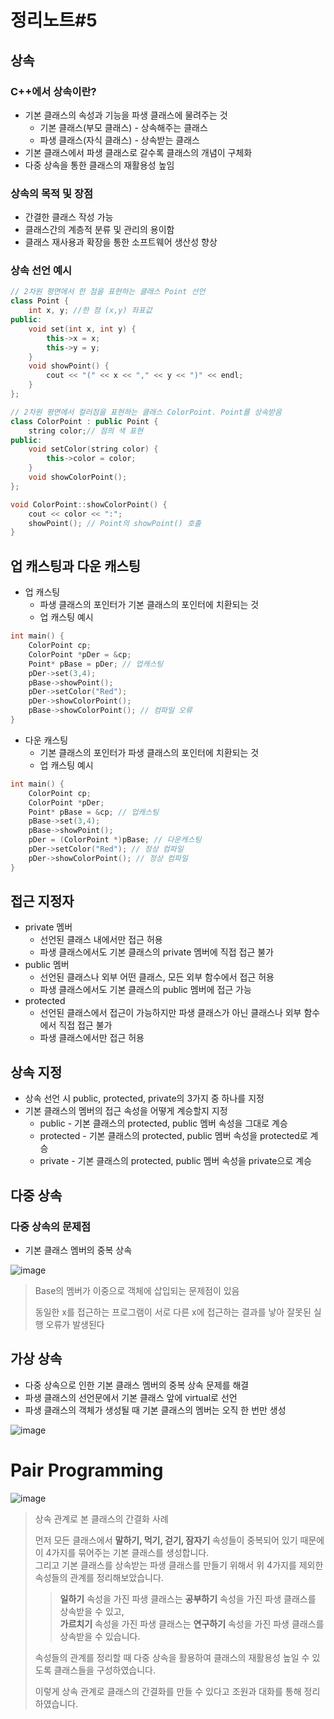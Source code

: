 # 정리노트#5

## 상속

### C++에서 상속이란?

- 기본 클래스의 속성과 기능을 파생 클래스에 물려주는 것
  - 기본 클래스(부모 클래스) - 상속해주는 클래스
  - 파생 클래스(자식 클래스) - 상속받는 클래스
- 기본 클래스에서 파생 클래스로 갈수록 클래스의 개념이 구체화
- 다중 상속을 통한 클래스의 재활용성 높임

### 상속의 목적 및 장점

- 간결한 클래스 작성 가능
- 클래스간의 계층적 분류 및 관리의 용이함
- 클래스 재사용과 확장을 통한 소프트웨어 생산성 향상

### 상속 선언 예시

```C++
// 2차원 평면에서 한 점을 표현하는 클래스 Point 선언
class Point {
    int x, y; //한 점 (x,y) 좌표값
public:
    void set(int x, int y) {
        this->x = x;
        this->y = y;
    }
    void showPoint() {
        cout << "(" << x << "," << y << ")" << endl;
    }
};

// 2차원 평면에서 컬러점을 표현하는 클래스 ColorPoint. Point를 상속받음
class ColorPoint : public Point { 
    string color;// 점의 색 표현
public:
    void setColor(string color) {
        this->color = color;
    }
    void showColorPoint();
};

void ColorPoint::showColorPoint() {
    cout << color << ":";
    showPoint(); // Point의 showPoint() 호출
}
```

## 업 캐스팅과 다운 캐스팅

- 업 캐스팅
  - 파생 클래스의 포인터가 기본 클래스의 포인터에 치환되는 것
  - 업 캐스팅 예시

```C++
int main() {
	ColorPoint cp;
	ColorPoint *pDer = &cp;
	Point* pBase = pDer; // 업캐스팅
	pDer->set(3,4);
	pBase->showPoint();
	pDer->setColor("Red");
	pDer->showColorPoint();
	pBase->showColorPoint(); // 컴파일 오류
}
```

- 다운 캐스팅
  - 기본 클래스의 포인터가 파생 클래스의 포인터에 치환되는 것
  - 업 캐스팅 예시

```C++
int main() {
	ColorPoint cp;
	ColorPoint *pDer;
	Point* pBase = &cp; // 업캐스팅
	pBase->set(3,4);
	pBase->showPoint();
	pDer = (ColorPoint *)pBase; // 다운캐스팅
	pDer->setColor("Red"); // 정상 컴파일
	pDer->showColorPoint(); // 정상 컴파일
}
```

## 접근 지정자

- private 멤버
  - 선언된 클래스 내에서만 접근 허용
  - 파생 클래스에서도 기본 클래스의 private 멤버에 직접 접근 불가
- public 멤버
  - 선언된 클래스나 외부 어떤 클래스, 모든 외부 함수에서 접근 허용
  - 파생 클래스에서도 기본 클래스의 public 멤버에 접근 가능
- protected
  - 선언된 클래스에서 접근이 가능하지만 파생 클래스가 아닌 클래스나 외부 함수에서 직접 접근 불가
  - 파생 클래스에서만 접근 허용

## 상속 지정

- 상속 선언 시 public, protected, private의 3가지 중 하나를 지정
- 기본 클래스의 멤버의 접근 속성을 어떻게 계승할지 지정
  - public - 기본 클래스의 protected, public 멤버 속성을 그대로 계승
  - protected - 기본 클래스의 protected, public 멤버 속성을 protected로 계승
  - private - 기본 클래스의 protected, public 멤버 속성을 private으로 계승

## 다중 상속

### 다중 상속의 문제점

- 기본 클래스 멤버의 중복 상속

![image](https://github.com/choiht0904/Cpp_01/assets/77330457/1e786b14-d293-447b-a349-62f3b0bb17c0)

> Base의 멤버가 이중으로 객체에 삽입되는 문제점이 있음
> 
> 동일한 x를 접근하는 프로그램이 서로 다른 x에 접근하는 결과를 낳아 잘못된 실행 오류가 발생된다

## 가상 상속

- 다중 상속으로 인한 기본 클래스 멤버의 중복 상속 문제를 해결
- 파생 클래스의 선언문에서 기본 클래스 앞에 virtual로 선언
- 파생 클래스의 객체가 생성될 때 기본 클래스의 멤버는 오직 한 번만 생성

![image](https://github.com/choiht0904/Cpp_01/assets/77330457/2bcd02ab-3d52-4490-a969-2f77d6ec1393)

# Pair Programming

![image](https://github.com/choiht0904/Cpp_01/assets/77330457/f7b552bc-14ce-4ac5-9c72-95ce82e164fc)

> 상속 관계로 본 클래스의 간결화 사례
>
> 먼저 모든 클래스에서 **말하기, 먹기, 걷기, 잠자기** 속성들이 중복되어 있기 때문에 이 4가지를 묶어주는 기본 클래스를 생성합니다.<br>
> 그리고 기본 클래스를 상속받는 파생 클래스를 만들기 위해서 위 4가지를 제외한 속성들의 관계를 정리해보았습니다.
> 
>> **일하기** 속성을 가진 파생 클래스는 **공부하기** 속성을 가진 파생 클래스를 상속받을 수 있고,<br>
>> **가르치기** 속성을 가진 파생 클래스는 **연구하기** 속성을 가진 파생 클래스를 상속받을 수 있습니다.<br>
>
> 속성들의 관계를 정리할 때 다중 상속을 활용하여 클래스의 재활용성 높일 수 있도록 클래스들을 구성하였습니다.
>
> 이렇게 상속 관계로 클래스의 간결화를 만들 수 있다고 조원과 대화를 통해 정리하였습니다.
